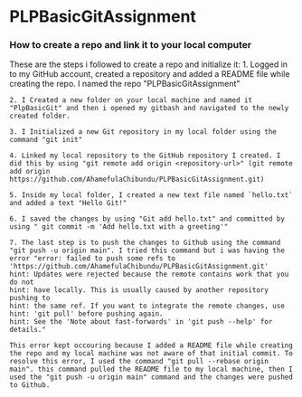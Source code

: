 # PLPBasicGitAssignment

### How to create a repo and link it to your local computer

These are the steps i followed to create a repo and initialize it:
    1. Logged in to my GitHub account, created a repository and added a README file while creating the repo. I named the repo "PLPBasicGitAssignment"

    2. I Created a new folder on your local machine and named it "PlpBasicGit" and then i opened my gitbash and navigated to the newly created folder.

    3. I Initialized a new Git repository in my local folder using the command "git init"

    4. Linked my local repository to the GitHub repository I created. I did this by using "git remote add origin <repository-url>" (git remote add origin https://github.com/AhamefulaChibundu/PLPBasicGitAssignment.git)

    5. Inside my local folder, I created a new text file named `hello.txt` and added a text "Hello Git!"

    6. I saved the changes by using "Git add hello.txt" and committed by using " git commit -m 'Add hello.txt with a greeting'"

    7. The last step is to push the changes to Github using the command "git push -u origin main". I tried this command but i was having the error "error: failed to push some refs to 'https://github.com/AhamefulaChibundu/PLPBasicGitAssignment.git'
    hint: Updates were rejected because the remote contains work that you do not
    hint: have locally. This is usually caused by another repository pushing to
    hint: the same ref. If you want to integrate the remote changes, use
    hint: 'git pull' before pushing again.
    hint: See the 'Note about fast-forwards' in 'git push --help' for details."

    This error kept occouring because I added a README file while creating the repo and my local machine was not aware of that initial commit. To resolve this error, I used the command "git pull --rebase origin main". this command pulled the README file to my local machine, then I used the "git push -u origin main" command and the changes were pushed to Github.
